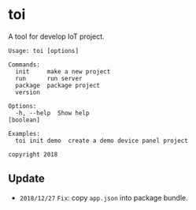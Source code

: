 # toi

A tool for develop IoT project.

```
Usage: toi [options]

Commands:
  init     make a new project
  run      run server
  package  package project
  version

Options:
  -h, --help  Show help                                                [boolean]

Examples:
  toi init demo  create a demo device panel project

copyright 2018
```

## Update

* `2018/12/27` `Fix`: copy `app.json` into package bundle.
